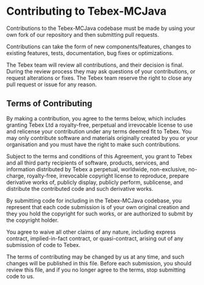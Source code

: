 # Contributing to Tebex-MCJava

Contributions to the Tebex-MCJava codebase must be made by using your own fork of our repository and then submitting pull requests.

Contributions can take the form of new components/features, changes to existing features, tests, documentation, bug fixes or optimizations.

The Tebex team will review all contributions, and their decision is final. During the review process they may ask questions of your contributions, or request alterations or fixes. The Tebex team reserve the right to close any pull request or issue for any reason.

## Terms of Contributing

By making a contribution, you agree to the terms below, which includes granting Tebex Ltd a royalty-free, perpetual and irrevocable license to use and relicense your contribution under any terms deemed fit to Tebex. You may only contribute software and materials originally created by you or your organisation and you must have the right to make such contributions.

Subject to the terms and conditions of this Agreement, you grant to Tebex and all third party recipients of software, products, services, and information distributed by Tebex a perpetual, worldwide, non-exclusive, no-charge, royalty-free, irrevocable copyright license to reproduce, prepare derivative works of, publicly display, publicly perform, sublicense, and distribute the contributed code and such derivative works.  

By submitting code for including in the Tebex-MCJava codebase, you represent that each code submission is of your own original creation and they you hold the copyright for such works, or are authorized to submit by the copyright holder.

You agree to waive all other claims of any nature, including express contract, implied-in-fact contract, or quasi-contract, arising out of any submission of code to Tebex.

The terms of contributing may be changed by us at any time, and such changes will be published in this file. Before each submission, you should review this file, and if you no longer agree to the terms, stop submitting code to us.